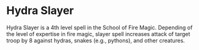 # Hydra Slayer

Hydra Slayer is a 4th level spell in the School of Fire Magic. Depending of the level of expertise in fire magic, slayer spell increases attack of target troop by 8 against hydras, snakes (e.g., pythons), and other creatures.